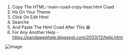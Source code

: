 1. Copy The HTML:-main-coad-copy-hear.html  Coad
2. Ho On Your Theme
3. Click On Edit Html
4. Searche </head>
5. And Paste The Html Coad After This 😁
6. For Any Another Help - https://pandawephelp.blogspot.com/2023/12/help.html

![image](https://github.com/pandawep/PandaWep-Bravedetecter/assets/154017398/aa6c7ae2-2d14-43e2-842c-bb76a6a977b1)

